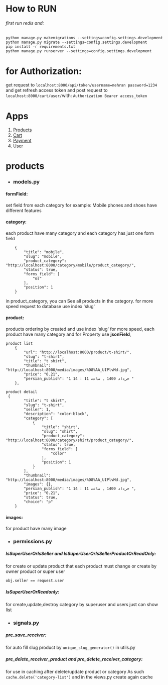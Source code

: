 # How to RUN
###### first run redis and:
```
python manage.py makemigrations --settings=config.settings.development
python manage.py migrate --settings=config.settings.development
pip install -r requirements.txt
python manage.py runserver --settings=config.settings.development
```
# for Authorization:
get request to `localhost:8000/api/token/username=mehran password=1234`
and get refresh access token and post request to `localhost:8000/cart/user/`with:
`Authorization Bearer access_token`
# Apps

1. [Products](#products)
2. [Cart](#carts)
3. [Payment](#programming)
4. [User](#philosophy)

# products

* ### **models.py**
#### formField:
set field from each category for example:
Mobile phones and shoes have different features
#### category:
each product have many category and each category has just one form field
```
    {
        "title": "mobile",
        "slug": "mobile",
        "product_category": "http://localhost:8000/category/mobile/product_category/",
        "status": true,
        "forms_field": [
            "os"
        ],
        "position": 1
    }
```
in product_category, you can See all products in the category.
for more speed request to database use index 'slug'

#### product:
products ordering by created and use index 'slug' for more speed,
each product have many category and for Property use **jsonField**,
```
product list
    {
        "url": "http://localhost:8000/product/t-shirt/",
        "slug": "t-shirt",
        "title": "t shirt",
        "thumbnail": "http://localhost:8000/media/images/%D8%AA_UIPlvMd.jpg",
        "price": "0.21",
        "persian_publish": "1 خرداد 1400 , ساعت 11 : 14 "
    },
```
```
product detail
 {
        "title": "t shirt",
        "slug": "t-shirt",
        "seller": 1,
        "description": "color:black",
        "category": [
            {
                "title": "shirt",
                "slug": "shirt",
                "product_category": "http://localhost:8000/category/shirt/product_category/",
                "status": true,
                "forms_field": [
                    "color"
                ],
                "position": 1
            }
        ],
        "thumbnail": "http://localhost:8000/media/images/%D8%AA_UIPlvMd.jpg",
        "images": {},
        "persian_publish": "1 خرداد 1400 , ساعت 11 : 14 ",
        "price": "0.21",
        "status": true,
        "choice": "p"
    }
```
#### images:
for product have many image 

* ### **permissions.py**
##### IsSuperUserOrIsSeller  and  IsSuperUserOrIsSellerProductOrReadOnly:
for create or update product that each product must change or create by owner product or super user
```
obj.seller == request.user
```
##### IsSuperUserOrReadonly:
for create,update,destroy category by superuser and users just can 
show list 

* ### **signals.py**
##### pre_save_receiver:
for auto fill slug product by `unique_slug_generator()` in utils.py
##### pre_delete_receiver_product  and  pre_delete_receiver_category:
for use in caching after delete/update product or category
As such `cache.delete('category-list')` and in the views.py create again cache

